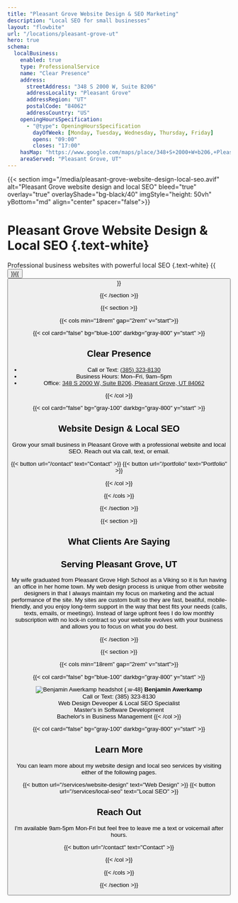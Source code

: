 ```yaml
---
title: "Pleasant Grove Website Design & SEO Marketing"
description: "Local SEO for small businesses"
layout: "flowbite"
url: "/locations/pleasant-grove-ut"
hero: true
schema:
  localBusiness:
    enabled: true
    type: ProfessionalService
    name: "Clear Presence"
    address:
      streetAddress: "348 S 2000 W, Suite B206"
      addressLocality: "Pleasant Grove"
      addressRegion: "UT"
      postalCode: "84062"
      addressCountry: "US"
    openingHoursSpecification:
      - "@type": OpeningHoursSpecification
        dayOfWeek: [Monday, Tuesday, Wednesday, Thursday, Friday]
        opens: "09:00"
        closes: "17:00"
    hasMap: "https://www.google.com/maps/place/348+S+2000+W+b206,+Pleasant+Grove,+UT+84062"
    areaServed: "Pleasant Grove, UT"
---
```


{{< section img="/media/pleasant-grove-website-design-local-seo.avif" alt="Pleasant Grove website design and local SEO" bleed="true" overlay="true" overlayShade="bg-black/40" imgStyle="height: 50vh" yBottom="md" align="center" spacer="false">}}
<br>
# Pleasant Grove Website Design & Local SEO {.text-white}
Professional business websites with powerful local SEO
{.text-white}
{{<button url="/services/website-design" text="Web Design">}}{{<button url="/services/local-seo" text="Local SEO">}}

{{< /section >}}


{{< section >}}

{{< cols min="18rem" gap="2rem" v="start">}}

{{< col card="false" bg="blue-100" darkbg="gray-800" y="start" >}}

## Clear Presence
- Call or Text: <a href="tel:+13853238130">(385) 323-8130</a>
- Business Hours: Mon–Fri, 9am–5pm
- Office: <a href="https://www.google.com/maps/place/348+S+2000+W+b206,+Pleasant+Grove,+UT+84062" target="_blank" rel="noopener">348 S 2000 W, Suite B206, Pleasant Grove, UT 84062</a>

{{< /col >}}

{{< col card="false" bg="gray-100" darkbg="gray-800" y="start" >}}

## Website Design & Local SEO

Grow your small business in Pleasant Grove with a professional website and local SEO. Reach out via call, text, or email.

{{< button url="/contact" text="Contact" >}} {{< button url="/portfolio" text="Portfolio" >}}

{{< /col >}}

{{< /cols >}}

{{< /section >}}

{{< section >}}

## What Clients Are Saying

<!-- Elfsight Google Reviews | Rank Utah (lazy-loaded globally) -->
<div class="elfsight-app-caff5808-5afd-415b-b8a6-19ebf5a9e552" data-elfsight-app-lazy></div>

## Serving Pleasant Grove, UT

My wife graduated from Pleasant Grove High School as a Viking so it is fun having an office in her home town. My web design process is unique from other website designers in that I always maintain my focus on marketing and the actual performance of the site. My sites are custom built so they are fast, beatiful, mobile-friendly, and you enjoy long-term support in the way that best fits your needs (calls, texts, emails, or meetings). Instead of large upfront fees I do low monthly subscription with no lock-in contract so your website evolves with your business and allows you to focus on what you do best.

{{< /section >}}


{{< section >}}

{{< cols min="18rem" gap="2rem" v="start">}}

{{< col card="false" bg="blue-100" darkbg="gray-800" y="start" >}}


![Benjamin Awerkamp headshot](/media/utah-seo-specialist-web-design-expert-profile-picture.jpg)
{.w-48}
**Benjamin Awerkamp** <br>
Call or Text: (385) 323-8130 <br>
Web Design Deveoper & Local SEO Specialist <br>
Master's in Software Development <br>
Bachelor's in Business Management
{{< /col >}}

{{< col card="false" bg="gray-100" darkbg="gray-800" y="start" >}}

## Learn More

You can learn more about my website design and local seo services by visiting either of the following pages.

{{< button url="/services/website-design" text="Web Design" >}} {{< button url="/services/local-seo" text="Local SEO" >}}

## Reach Out

I'm available 9am-5pm Mon-Fri but feel free to leave me a text or voicemail after hours.

{{< button url="/contact" text="Contact" >}}



{{< /col >}}

{{< /cols >}}

{{< /section >}}







